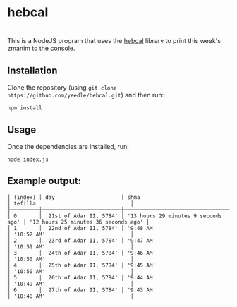 # hebcal
#
This is a NodeJS program that uses the [hebcal](https://github.com/hebcal/hebcal-es6) library to print this week's zmanim to the console.

## Installation

Clone the repository (using `git clone https://github.com/yeedle/hebcal.git`) and then run:

```
npm install
```

## Usage

Once the dependencies are installed, run:

```
node index.js
```

## Example output:

```
│ (index) │ day                     │ shma                                │ tefilla                              │
├─────────┼─────────────────────────┼─────────────────────────────────────┼──────────────────────────────────────┤
│ 0       │ '21st of Adar II, 5784' │ '13 hours 29 minutes 9 seconds ago' │ '12 hours 25 minutes 36 seconds ago' │
│ 1       │ '22nd of Adar II, 5784' │ '9:48 AM'                           │ '10:52 AM'                           │
│ 2       │ '23rd of Adar II, 5784' │ '9:47 AM'                           │ '10:51 AM'                           │
│ 3       │ '24th of Adar II, 5784' │ '9:46 AM'                           │ '10:50 AM'                           │
│ 4       │ '25th of Adar II, 5784' │ '9:45 AM'                           │ '10:50 AM'                           │
│ 5       │ '26th of Adar II, 5784' │ '9:44 AM'                           │ '10:49 AM'                           │
│ 6       │ '27th of Adar II, 5784' │ '9:43 AM'                           │ '10:48 AM'                           │
```
